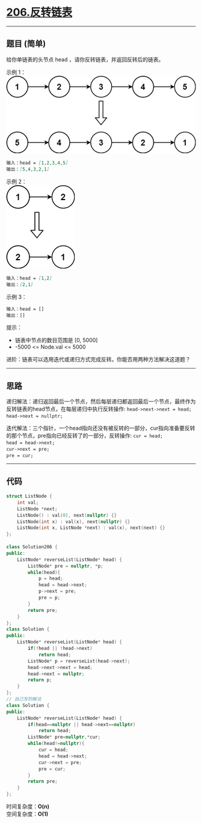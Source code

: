 # [206.反转链表](https://leetcode.cn/problems/reverse-linked-list/description/)

---

## 题目 (简单)

给你单链表的头节点 head ，请你反转链表，并返回反转后的链表。  

示例 1：  
![Alt text](https://github.com/yang-yang-o-o/CodingNotes/blob/main/Coding/asset/206_1.png)  

```markdown
输入：head = [1,2,3,4,5]
输出：[5,4,3,2,1]
```

示例 2：  
![Alt text](https://github.com/yang-yang-o-o/CodingNotes/blob/main/Coding/asset/206_2.png)  

```markdown
输入：head = [1,2]
输出：[2,1]
```

示例 3：  

```markdown
输入：head = []
输出：[]
```

提示：  

- 链表中节点的数目范围是 [0, 5000]
- -5000 <= Node.val <= 5000

进阶：链表可以选用迭代或递归方式完成反转。你能否用两种方法解决这道题？

---

## 思路

递归解法：递归返回最后一个节点，然后每层递归都返回最后一个节点，最终作为反转链表的head节点，在每层递归中执行反转操作:
`head->next->next = head;`  
`head->next = nullptr;`

迭代解法：三个指针，一个head指向还没有被反转的一部分，cur指向准备要反转的那个节点，pre指向已经反转了的一部分，反转操作:
`cur = head;`  
`head = head->next;`  
`cur->next = pre;`  
`pre = cur;`

---

## 代码

```C++
struct ListNode {
    int val;
    ListNode *next;
    ListNode() : val(0), next(nullptr) {}
    ListNode(int x) : val(x), next(nullptr) {}
    ListNode(int x, ListNode *next) : val(x), next(next) {}
};

class Solution206 {
public:
    ListNode* reverseList(ListNode* head) {
        ListNode* pre = nullptr, *p;
        while(head){
            p = head;
            head = head->next;
            p->next = pre;
            pre = p;
        }
        return pre;
    }
};
class Solution {
public:
    ListNode* reverseList(ListNode* head) {
        if(!head || !head->next)
            return head;
        ListNode* p = reverseList(head->next);
        head->next->next = head;
        head->next = nullptr;
        return p;
    }
};
// 自己写的解法
class Solution {
public:
    ListNode* reverseList(ListNode* head) {
        if(head==nullptr || head->next==nullptr)
            return head;
        ListNode* pre=nullptr,*cur;
        while(head!=nullptr){
            cur = head;
            head = head->next;
            cur->next = pre;
            pre = cur;
        }
        return pre;
    }
};
```

时间复杂度：**O(n)**  
空间复杂度：**O(1)**

